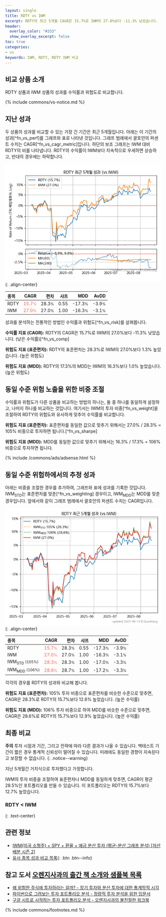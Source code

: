 ```yaml
---
layout: single
title: RDTY vs IWM
excerpt: RDTY의 최근 5개월 CAGR은 15.7%로 IWM의 27.0%보다 -11.3% 낮았습니다.
header:
  overlay_color: "#333"
  show_overlay_excerpt: false
toc: true
categories:
- vs
keywords: IWM, RDTY, RDTY IWM 비교
---
```


## 비교 상품 소개


RDTY 상품과 IWM 상품의 성과를 수익률과 위험도로 비교합니다.





{% include commons/vs-notice.md %}

## 지난 성과

두 상품의 성과를 비교할 수 있는 가장 긴 기간은 최근 5개월입니다. 아래는 이 기간의 성과[^fn_vs_perf]를 그래프와 표로 나타낸 것입니다.
그래프 범례에서 괄호안의 퍼센트 수치는 CAGR[^fn_vs_cagr_metric]입니다.
하단의 보조 그래프는 IWM 대비 RDTY의 비를 나타냅니다.
RDTY의 수익률이 IWM보다 지속적으로 우세하면 상승하고, 반대의 경우에는 하락합니다.

![RDTY](/vs/images/rdty-vs-iwm_dual.png){: .align-center}

| **종목** | **CAGR** | **편차** | **샤프** | **MDD** | **AvDD** |
| :------------ | ------: | -----------: | -------: | ------: | -------: |
| RDTY | <span style="color: tomato">15.7<small>%</small></span> | 28.3<small>%</small> | 0.55 | -17.3<small>%</small> | -3.9<small>%</small> |
| IWM | <span style="color: tomato">27.0<small>%</small></span> | 27.0<small>%</small> | 1.00 | -16.3<small>%</small> | -3.1<small>%</small> |

<!-- more -->


성과를 분석하는 전통적인 방법인 수익률과 위험도[^fn_vs_risk]를 살펴봅니다.

**수익률 지표 (CAGR):** RDTY의 CAGR은 15.7%로 IWM의 27.0%보다 -11.3% 낮았습니다. (낮은 수익률)[^fn_vs_comp]

**위험도 지표 (표준편차):** RDTY의 표준편차는 28.3%로 IWM의 27.0%보다 1.3% 높았습니다. (높은 위험도)

**위험도 지표 (MDD):** RDTY의 17.3%의 MDD는 IWM의 16.3%보다 1.0% 높았습니다. (높은 위험도)



## 동일 수준 위험 노출을 위한 비중 조절

수익률과 위험도가 다른 상품을 비교하는 방법의 하나는, 둘 중 하나를 동일하게 설정하고, 나머지 하나를 비교하는 것입니다.
여기서는 IWM의 투자 비중[^fn_vs_weight]을 조절하여 RDTY의 위험도와 유사하게 맞추어 수익률를 비교합니다.

**위험도 지표 (표준편차):** 표준편차를 동일한 값으로 맞추기 위해서는 27.0% / 28.3% = 105% 비중으로 투자하면 됩니다.[^fn_vs_sharpe]

**위험도 지표 (MDD):** MDD를 동일한 값으로 맞추기 위해서는 16.3% / 17.3% = 106% 비중으로 투자하면 됩니다.


{% include /commons/ads/adsense.html %}



## 동일 수준 위험하에서의 추정 성과

아래는 비중을 조절한 경우를 추가하여, 그래프와 표에 성과를 기록한 것입니다.
IWM<sub>STD</sub>는 표준편차를 맞춘[^fn_vs_weighting] 경우이고, IWM<sub>MDD</sub>는 MDD를 맞춘 경우입니다.
앞에서와 같이 그래프 범례에서 괄호안의 퍼센트 수치는 CAGR입니다.


![RDTY](/vs/images/rdty-vs-iwm.png){: .align-center}



| **종목** | **CAGR** | **편차** | **샤프** | **MDD** | **AvDD** |
| :------------ | ------: | -----------: | -------: | ------: | -------: |
| RDTY | <span style="color: tomato">15.7<small>%</small></span> | 28.3<small>%</small> | 0.55 | -17.3<small>%</small> | -3.9<small>%</small> |
| IWM | <span style="color: tomato">27.0<small>%</small></span> | 27.0<small>%</small> | 1.00 | -16.3<small>%</small> | -3.1<small>%</small> |
| IWM<sub>STD</sub> <small>(105%)</small> | <span style="color: tomato">28.3<small>%</small></span> | 28.3<small>%</small> | 1.00 | -17.0<small>%</small> | -3.3<small>%</small> |
| IWM<sub>MDD</sub> <small>(106%)</small> | <span style="color: tomato">28.6<small>%</small></span> | 28.7<small>%</small> | 1.00 | -17.2<small>%</small> | -3.3<small>%</small> |



각각의 경우를 RDTY의 성과와 비교해 봅니다.

**위험도 지표 (표준편차):** 105% 투자 비중으로 표준편차를 비슷한 수준으로 맞추면, CAGR은 28.3%로 RDTY의 15.7%보다 12.6% 높았습니다. (높은 수익률)

**위험도 지표 (MDD):** 106% 투자 비중으로 하여 MDD를 비슷한 수준으로 맞추면, CAGR은 28.6%로 RDTY의 15.7%보다 12.9% 높았습니다. (높은 수익률)




## 최종 비교

**주의** 투자 시점과 기간, 그리고 전략에 따라 다른 결과가 나올 수 있습니다. 백테스트 기간이 짧은 경우 통계적 신뢰성이 떨어질 수 있습니다. 미래에도 동일한 경향이 지속된다고 보장할 수 없습니다.
{: .notice--warning}

지난 5개월간 거치식으로 투자했다고 가정합니다.

IWM의 투자 비중을 조절하여 표준편차나 MDD를 동일하게 맞추면, CAGR이 평균 28.5%인 포트폴리오를 만들 수 있습니다.
이 포트폴리오는 RDTY의 15.7%보다 12.7% 높았습니다.

### RDTY &lt; IWM
{: .text-center}


## 관련 정보

- [IWM(미국 소형주) + SPY + 환율 + 예금 분산 투자 (평균-분산 그래프 분석) [자산 배분 시즌 2]](https://m.blog.naver.com/onuri2005/223923687939)
- [유사 종목 성과 비교 목록](/vs/){: .btn .btn--info}


## 참고 도서 [오렌지사과의 출간 책 소개와 샘플북 목록](https://kongdori.tistory.com/691)

- [왜 위험한 주식에 투자하라는 걸까? - 장기 투자와 분산 투자에 대한 통계학적 시각](https://kongdori.tistory.com/421)
- [파이썬으로 그려보는 투자 포트폴리오 분석  - 정량적 투자 분석을 위한 입문서](https://kongdori.tistory.com/643)
- [구글 시트로 시작하는 투자 포트폴리오 분석 - 오렌지사과의 불친절한 워크북](https://kongdori.tistory.com/449)

{% include commons/footnotes.md %}